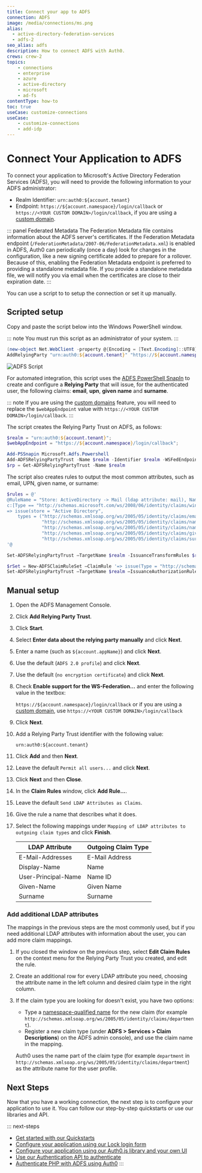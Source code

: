 ```yaml
---
title: Connect your app to ADFS
connection: ADFS
image: /media/connections/ms.png
alias:
  - active-directory-federation-services
  - adfs-2
seo_alias: adfs
description: How to connect ADFS with Auth0.
crews: crew-2
topics:
    - connections
    - enterprise
    - azure
    - active-directory
    - microsoft
    - ad-fs
contentType: how-to
toc: true
useCase: customize-connections
useCase:
    - customize-connections
    - add-idp
---
```

# Connect Your Application to ADFS

To connect your application to Microsoft's Active Directory Federation Services (ADFS), you will need to provide the following information to your ADFS administrator:

* Realm Identifier: `urn:auth0:${account.tenant}`
* Endpoint: `https://${account.namespace}/login/callback` or `https://<YOUR CUSTOM DOMAIN>/login/callback`, if you are using a  [custom domain](/custom-domains).

::: panel Federated Metadata
The Federation Metadata file contains information about the ADFS server's certificates. If the Federation Metadata endpoint (`/FederationMetadata/2007-06/FederationMetadata.xml`) is enabled in ADFS, Auth0 can periodically (once a day) look for changes in the configuration, like a new signing certificate added to prepare for a rollover. Because of this, enabling the Federation Metadata endpoint is preferred to providing a standalone metadata file. If you provide a standalone metadata file, we will notify you via email when the certificates are close to their expiration date.
:::

You can use a script to to setup the connection or set it up manually. 

## Scripted setup

Copy and paste the script below into the Windows PowerShell window.

::: note
You must run this script as an administrator of your system.
:::

```powershell
(new-object Net.WebClient -property @{Encoding = [Text.Encoding]::UTF8}).DownloadString("https://raw.github.com/auth0/adfs-auth0/master/adfs.ps1") | iex
AddRelyingParty "urn:auth0:${account.tenant}" "https://${account.namespace}/login/callback"
```

![ADFS Script](/media/articles/connections/enterprise/adfs/adfs-script.png)

For automated integration, this script uses the [ADFS PowerShell SnapIn](http://technet.microsoft.com/en-us/library/adfs2-powershell-basics.aspx) to create and configure a **Relying Party** that will issue, for the authenticated user, the following claims: **email**, **upn**, **given name** and **surname**.

::: note
If you are using the [custom domains](/custom-domains) feature, you will need to replace the `$webAppEndpoint` value with `https://<YOUR CUSTOM DOMAIN>/login/callback`.
:::

The script creates the Relying Party Trust on ADFS, as follows:

```powershell
$realm = "urn:auth0:${account.tenant}";
$webAppEndpoint = "https://${account.namespace}/login/callback";

Add-PSSnapin Microsoft.Adfs.Powershell
Add-ADFSRelyingPartyTrust -Name $realm -Identifier $realm -WSFedEndpoint $webAppEndpoint
$rp = Get-ADFSRelyingPartyTrust -Name $realm
```

The script also creates rules to output the most common attributes, such as email, UPN, given name, or surname:

```powershell
$rules = @'
@RuleName = "Store: ActiveDirectory -> Mail (ldap attribute: mail), Name (ldap attribute: displayName), Name ID (ldap attribute: userPrincipalName), GivenName (ldap attribute: givenName), Surname (ldap attribute: sn)"
c:[Type == "http://schemas.microsoft.com/ws/2008/06/identity/claims/windowsaccountname", Issuer == "AD AUTHORITY"]
=> issue(store = "Active Directory",
    types = ("http://schemas.xmlsoap.org/ws/2005/05/identity/claims/emailaddress",
             "http://schemas.xmlsoap.org/ws/2005/05/identity/claims/name",
             "http://schemas.xmlsoap.org/ws/2005/05/identity/claims/nameidentifier",
             "http://schemas.xmlsoap.org/ws/2005/05/identity/claims/givenname",
             "http://schemas.xmlsoap.org/ws/2005/05/identity/claims/surname"), query = ";mail,displayName,userPrincipalName,givenName,sn;{0}", param = c.Value);
'@

Set-ADFSRelyingPartyTrust –TargetName $realm -IssuanceTransformRules $rules

$rSet = New-ADFSClaimRuleSet –ClaimRule '=> issue(Type = "http://schemas.microsoft.com/authorization/claims/permit", Value = "true");'
Set-ADFSRelyingPartyTrust –TargetName $realm –IssuanceAuthorizationRules $rSet.ClaimRulesString
```

## Manual setup

1. Open the ADFS Management Console.
1. Click **Add Relying Party Trust**.
1. Click **Start**.
1. Select **Enter data about the relying party manually** and click **Next**.
1. Enter a name (such as `${account.appName}`) and click **Next**.
1. Use the default (`ADFS 2.0 profile`) and click **Next**.
1. Use the default (`no encryption certificate`) and click **Next**.
1. Check **Enable support for the WS-Federation...** and enter the following value in the textbox:

    `https://${account.namespace}/login/callback` or if you are using a [custom domain](/custom-domains), use `https://<YOUR CUSTOM DOMAIN>/login/callback`

1. Click **Next**.
1. Add a Relying Party Trust identifier with the following value:

    `urn:auth0:${account.tenant}`

1. Click **Add** and then **Next**.
1. Leave the default `Permit all users...` and click **Next**.
1. Click **Next** and then **Close**.
1. In the **Claim Rules** window, click **Add Rule...**.
1. Leave the default `Send LDAP Attributes as Claims`.
1. Give the rule a name that describes what it does. 
1. Select the following mappings under `Mapping of LDAP attributes to outgoing claim types` and click **Finish**.

    | LDAP Attribute | Outgoing Claim Type |
    | --- | --- |
    | E-Mail-Addresses | E-Mail Address |
    | Display-Name | Name |
    | User-Principal-Name | Name ID |
    | Given-Name | Given Name |
    | Surname | Surname |

### Add additional LDAP attributes

The mappings in the previous steps are the most commonly used, but if you need additional LDAP attributes with information about the user, you can add more claim mappings.

1. If you closed the window on the previous step, select **Edit Claim Rules** on the context menu for the Relying Party Trust you created, and edit the rule.

2. Create an additional row for every LDAP attribute you need, choosing the attribute name in the left column and desired claim type in the right column.

3. If the claim type you are looking for doesn't exist, you have two options:

    * Type a [namespace-qualified name](/tokens/concepts/claims-namespacing) for the new claim (for example `http://schemas.xmlsoap.org/ws/2005/05/identity/claims/department`).
    * Register a new claim type (under **ADFS > Services > Claim Descriptions**) on the ADFS admin console), and use the claim name in the mapping.

    Auth0 uses the name part of the claim type (for example `department` in `http://schemas.xmlsoap.org/ws/2005/05/identity/claims/department`) as the attribute name for the user profile.

## Next Steps

Now that you have a working connection, the next step is to configure your application to use it. You can follow our step-by-step quickstarts or use our libraries and API.

::: next-steps
* [Get started with our Quickstarts](/quickstarts)
* [Configure your application using our Lock login form](/libraries/lock)
* [Configure your application using our Auth0.js library and your own UI](/libraries/auth0js)
* [Use our Authentication API to authenticate](/api/authentication)
* [Authenticate PHP with ADFS using Auth0](https://auth0.com/authenticate/php/adfs)
:::
